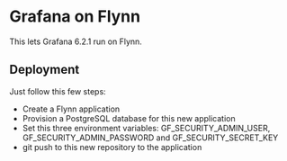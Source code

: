 Grafana on Flynn
================

This lets Grafana 6.2.1 run on Flynn.

## Deployment

Just follow this few steps:

- Create a Flynn application
- Provision a PostgreSQL database for this new application
- Set this three environment variables: GF_SECURITY_ADMIN_USER, GF_SECURITY_ADMIN_PASSWORD and GF_SECURITY_SECRET_KEY
- git push to this new repository to the application
